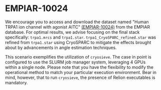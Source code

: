 # EMPIAR-10024

We encourage you to access and download the dataset named "Human TRPA1 ion channel with agonist AITC" [(EMPIAR-10024)](https://www.ebi.ac.uk/empiar/EMPIAR-10024/) from the EMPIAR database. For optimal results, we advise focusing on the final stack specifically: `trpa1.mrcs` and `trpa1.star`. `trpa1_CryoSPARC_refined.star` was refined from `trpa1.star` using CryoSPARC to mitigate the effects brought about by advancements in angle estimation techniques.

This scenario exemplifies the utilization of `cryosieve`. The case in point is configured to use the SLURM job manager system, leveraging 4 GPUs within a single node. Please note that you have the flexibility to modify the operational method to match your particular execution environment. Bear in mind, however, that to run `cryosieve`, the presence of Relion executables is mandatory.
